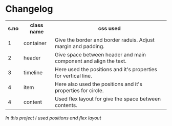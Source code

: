 # Changelog

<div align='center'>
  <table>
    <tr>
      <th>s.no</th>
      <th>class name</th>
      <th>css used</th>
    </tr>
    <tr>
      <td>1</td>
      <td>container</td>
      <td>Give the border and border raduis. Adjust margin and padding.</td>
    </tr>
    <tr>
       <td>2</td>
      <td>header</td>
      <td>Give space between header and main component and align the text.</td>
    </tr>
    <tr>
        <td>3</td>
      <td>timeline</td>
      <td>Here used the positions and it's properties for vertical line.</td>
    </tr>
    <tr>
        <td>4</td>
      <td>item</td>
      <td>Here also used the positions and it's properties for circle.</td>
    </tr>
    <tr>
        <td>4</td>
      <td>content</td>
      <td>Used flex layout for give the space between contents.</td>
    </tr>
  </table>
</div>

*In this project I used positions and flex layout*
